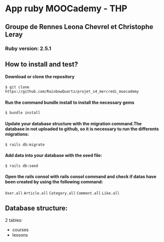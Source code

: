 <!DOCTYPE html>
<html>
<body>
  <div>
  <h1>App ruby MOOCademy - THP</h1>
    <h2>Groupe de Rennes Leona Chevrel et Christophe Leray </h2>
      <h3>Ruby version: 2.5.1</h3>
   <h2>How to install and test?</h2>
      <h4>Download or clone the repository</h4>
        <code>$ git clone https://github.com/RainbowQuartz/projet_s4_mercredi_moocademy</code>
      <h4>Run the command bundle install to install the necessary gems</h4>
        <code>$ bundle install</code>
      <h4>Update your database structure with the migration command.The database in not uploaded to github, so it is necessary tu run the differents migrations:</h4>
        <code>$ rails db:migrate</code> 
      <h4>Add data into your database with the seed file:</h4>
        <code>$ rails db:seed</code>
      <h4>Open the rails consol with rails consol command and check if datas have been created by using the following command:</h4>
        <code>User.all</code>
        <code>Article.all</code>
        <code>Category.all</code>
        <code>Comment.all</code>
        <code>Like.all</code>
      </div>
      <div>
        <h2>Database structure: </h3>
        <p>2 tables:</p>
        <ul> 
          <li>courses</li>
          <li>lessons</li>
        </ul>
     </div>
</body>
</html>

